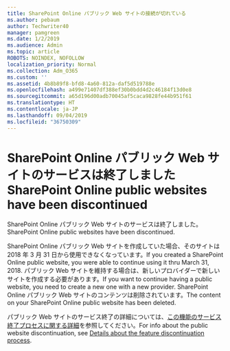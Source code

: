 ```yaml
---
title: SharePoint Online パブリック Web サイトの接続が切れている
ms.author: pebaum
author: Techwriter40
manager: pamgreen
ms.date: 1/2/2019
ms.audience: Admin
ms.topic: article
ROBOTS: NOINDEX, NOFOLLOW
localization_priority: Normal
ms.collection: Adm_O365
ms.custom: ''
ms.assetid: 4b8b89f8-bfd8-4a60-812a-daf5d519788e
ms.openlocfilehash: a499e71407df388ef30b0bdd4d2c46184f13d0e8
ms.sourcegitcommit: a65d196d00adb70045af5caca9828fe44b951f61
ms.translationtype: HT
ms.contentlocale: ja-JP
ms.lasthandoff: 09/04/2019
ms.locfileid: "36750309"
---
```

# <a name="sharepoint-online-public-websites-have-been-discontinued"></a><span data-ttu-id="e5d1a-102">SharePoint Online パブリック Web サイトのサービスは終了しました</span><span class="sxs-lookup"><span data-stu-id="e5d1a-102">SharePoint Online public websites have been discontinued</span></span>

<span data-ttu-id="e5d1a-103">SharePoint Online パブリック Web サイトのサービスは終了しました。</span><span class="sxs-lookup"><span data-stu-id="e5d1a-103">SharePoint Online public websites have been discontinued.</span></span>

<span data-ttu-id="e5d1a-104">SharePoint Online パブリック Web サイトを作成していた場合、そのサイトは 2018 年 3 月 31 日から使用できなくなっています。</span><span class="sxs-lookup"><span data-stu-id="e5d1a-104">If you created a SharePoint Online public website, you were able to continue using it thru March 31, 2018.</span></span> <span data-ttu-id="e5d1a-105">パブリック Web サイトを維持する場合は、新しいプロバイダーで新しいサイトを作成する必要があります。</span><span class="sxs-lookup"><span data-stu-id="e5d1a-105">If you want to continue having a public website, you need to create a new one with a new provider.</span></span> <span data-ttu-id="e5d1a-106">SharePoint Online パブリック Web サイトのコンテンツは削除されています。</span><span class="sxs-lookup"><span data-stu-id="e5d1a-106">The content on your SharePoint Online public website has been deleted.</span></span>

<span data-ttu-id="e5d1a-107">パブリック Web サイトのサービス終了の詳細については、[この機能のサービス終了プロセスに関する詳細](https://go.microsoft.com/fwlink/?linkid=866980)を参照してください。</span><span class="sxs-lookup"><span data-stu-id="e5d1a-107">For info about the public website discontinuation, see [Details about the feature discontinuation process](https://go.microsoft.com/fwlink/?linkid=866980).</span></span>
